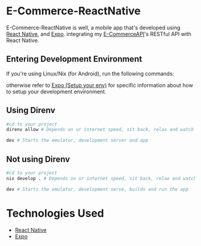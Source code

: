 # E-Commerce-ReactNative

E-Commerce-ReactNative is well, a mobile app that's developed using [React Native](https://reactnative.dev/), and [Expo](https://expo.dev/).
integrating my [E-CommerceAPI](https://github.com/alghoul/E-CommerceAPI)'s RESTful API with React Native.

## Entering Development Environment

If you're using Linux/Nix (for Android), run the following commands:

otherwise refer to [Expo (Setup your env)](https://docs.expo.dev/get-started/set-up-your-environment/) for specific information about how to setup your development environment.

## Using Direnv
```bash
#cd to your project
direnv allow # Depends on ur internet speed, sit back, relax and watch the magic happens.

dev # Starts the emulator, development server and app
```
## Not using Direnv
```bash
#cd to your project
nix develop . # Depends on ur internet speed, sit back, relax and watch the magic happens.

dev # Starts the emulator, development serve, builds and run the app
```

# Technologies Used

- [React Native](https://reactnative.dev/)
- [Expo](https://expo.dev/)

